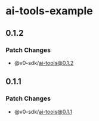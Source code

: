# ai-tools-example

## 0.1.2

### Patch Changes

- @v0-sdk/ai-tools@0.1.2

## 0.1.1

### Patch Changes

- @v0-sdk/ai-tools@0.1.1
